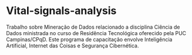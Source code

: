 # Vital-signals-analysis
Trabalho sobre Mineração de Dados relacionado a disciplina Ciência de Dados ministrada no curso de Residência Tecnológica oferecido pela PUC Campinas/CPqD. Este programa de capacitação envolve Inteligência Artificial, Internet das Coisas e Segurança Cibernética.
